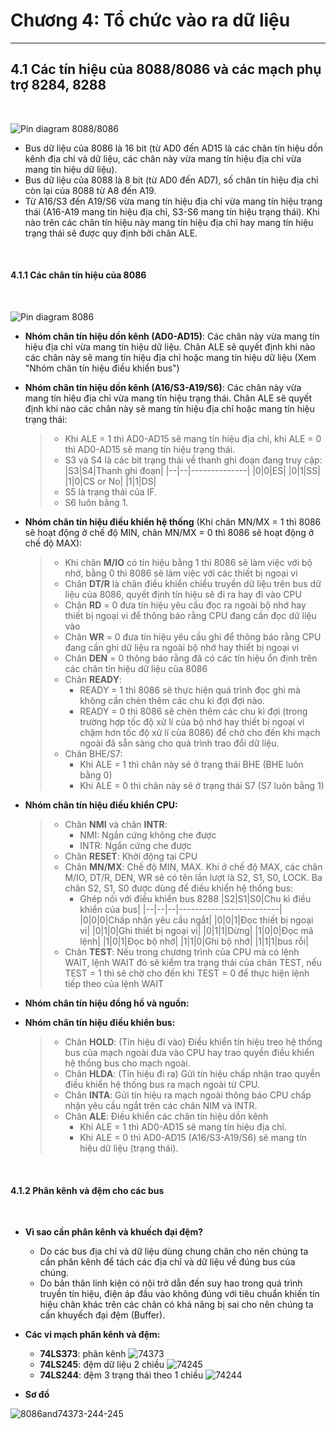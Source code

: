 # Chương 4: Tổ chức vào ra dữ liệu

---

## 4.1 Các tín hiệu của 8088/8086 và các mạch phụ trợ 8284, 8288

<br/>

![Pin diagram 8088/8086](Pin-Diagram-of-8086-and-8088-Microprocessor.jpg)

- Bus dữ liệu của 8086 là 16 bit (từ AD0 đến AD15 là các chân tín hiệu dồn kênh địa chỉ và dữ liệu, các chân này vừa mang tín hiệu địa chỉ vừa mang tín hiệu dữ liệu).
- Bus dữ liệu của 8088 là 8 bit (từ AD0 đến AD7), số chân tín hiệu địa chỉ còn lại của 8088 từ A8 đến A19.
- Từ A16/S3 đến A19/S6 vừa mang tín hiệu địa chỉ vừa mang tín hiệu trạng thái (A16-A19 mang tín hiệu địa chỉ, S3-S6 mang tín hiệu trạng thái). Khi nào trên các chân tín hiệu này mang tín hiệu địa chỉ hay mang tín hiệu trạng thái sẽ được quy định bởi chân ALE.

<br/>

#### 4.1.1 Các chân tín hiệu của 8086

<br/>

![Pin diagram 8086](chantinhieu8086.jpg)

- **Nhóm chân tín hiệu dồn kênh (AD0-AD15)**: Các chân này vừa mang tín hiệu địa chỉ vừa mang tín hiệu dữ liệu. Chân ALE sẽ quyết định khi nào các chân này sẽ mang tín hiệu địa chỉ hoặc mang tín hiệu dữ liệu (Xem "Nhóm chân tín hiệu điều khiển bus")
  <br/>

- **Nhóm chân tín hiệu dồn kênh (A16/S3-A19/S6)**: Các chân này vừa mang tín hiệu địa chỉ vừa mang tín hiệu trạng thái. Chân ALE sẽ quyết định khi nào các chân này sẽ mang tín hiệu địa chỉ hoặc mang tín hiệu trạng thái:
  <br/>

  > - Khi ALE = 1 thì AD0-AD15 sẽ mang tín hiệu địa chỉ, khi ALE = 0 thì AD0-AD15 sẽ mang tín hiệu trạng thái.
  > - S3 và S4 là các bit trạng thái về thanh ghi đoạn đang truy cập:
  >   |S3|S4|Thanh ghi đoạn|
  >   |--|--|--------------|
  >   |0|0|ES|
  >   |0|1|SS|
  >   |1|0|CS or No|
  >   |1|1|DS|
  > - S5 là trạng thái của IF.
  > - S6 luôn bằng 1.

- **Nhóm chân tín hiệu điều khiển hệ thống** (Khi chân MN/MX = 1 thì 8086 sẽ hoạt động ở chế độ MIN, chân MN/MX = 0 thì 8086 sẽ hoạt động ở chế độ MAX):
  <br/>
  > - Khi chân **M/IO** có tín hiệu bằng 1 thì 8086 sẽ làm việc với bộ nhớ, bằng 0 thì 8086 sẽ làm việc với các thiết bị ngoại vi
  > - Chân **DT/R** là chân điều khiển chiều truyền dữ liệu trên bus dữ liệu của 8086, quyết định tín hiệu sẽ đi ra hay đi vào CPU
  > - Chân **RD** = 0 đưa tín hiệu yêu cầu đọc ra ngoài bộ nhớ hay thiết bị ngoại vi để thông báo rằng CPU đang cần đọc dữ liệu vào
  > - Chân **WR** = 0 đưa tín hiệu yêu cầu ghi để thông báo rằng CPU đang cần ghi dữ liệu ra ngoài bộ nhớ hay thiết bị ngoại vi
  > - Chân **DEN** = 0 thông báo rằng đã có các tín hiệu ổn định trên các chân tín hiệu dữ liệu của 8086
  > - Chân **READY**:
  >   - READY = 1 thì 8086 sẽ thực hiện quá trình đọc ghi mà không cần chèn thêm các chu kì đợi đợi nào.
  >   - READY = 0 thì 8086 sẽ chèn thêm các chu kì đợi (trong trường hợp tốc độ xử lí của bộ nhớ hay thiết bị ngoại vi chậm hơn tốc độ xử lí của 8086) để chờ cho đến khi mạch ngoài đã sẵn sàng cho quá trình trao đổi dữ liệu.
  > - Chân BHE/S7:
  >   - Khi ALE = 1 thì chân này sẽ ở trạng thái BHE (BHE luôn bằng 0)
  >   - Khi ALE = 0 thì chân này sẽ ở trạng thái S7 (S7 luôn bằng 1)
- **Nhóm chân tín hiệu điều khiển CPU:**
  <br/>
  > - Chân **NMI** và chân **INTR**:
  >   - NMI: Ngắn cứng không che được
  >   - INTR: Ngắn cứng che được
  > - Chân **RESET**: Khởi động tại CPU
  > - Chân **MN/MX**: Chế độ MIN, MAX. Khi ở chế độ MAX, các chân M/IO, DT/R, DEN, WR sẽ có tên lần lượt là S2, S1, S0, LOCK. Ba chân S2, S1, S0 được dùng để điều khiển hệ thống bus:
  >   - Ghép nối với điều khiển bus 8288
  >     |S2|S1|S0|Chu kì điều khiển của bus|
  >     |--|--|--|-------------------------|
  >     |0|0|0|Chấp nhận yêu cầu ngắt|
  >     |0|0|1|Đọc thiết bị ngoại vi|
  >     |0|1|0|Ghi thiết bị ngoại vi|
  >     |0|1|1|Dừng|
  >     |1|0|0|Đọc mã lệnh|
  >     |1|0|1|Đọc bộ nhớ|
  >     |1|1|0|Ghi bộ nhớ|
  >     |1|1|1|bus rỗi|
  > - Chân **TEST**: Nếu trong chương trình của CPU mà có lệnh WAIT, lệnh WAIT đó sẽ kiểm tra trạng thái của chân TEST, nếu TEST = 1 thì sẽ chờ cho đến khi TEST = 0 để thực hiện lệnh tiếp theo của lệnh WAIT
- **Nhóm chân tín hiệu đồng hồ và nguồn:**
  <br/>
- **Nhóm chân tín hiệu điều khiển bus:**
  <br/>
  > - Chân **HOLD**: (Tín hiệu đi vào) Điều khiển tín hiệu treo hệ thống bus của mạch ngoài đưa vào CPU hay trao quyền điều khiển hệ thống bus cho mạch ngoài.
  > - Chân **HLDA**: (Tín hiệu đi ra) Gửi tín hiệu chấp nhận trao quyền điều khiển hệ thống bus ra mạch ngoài từ CPU.
  > - Chân **INTA**: Gửi tín hiệu ra mạch ngoài thông báo CPU chấp nhận yêu cầu ngắt trên các chân NIM và INTR.
  > - Chân **ALE**: Điều khiển các chân tín hiệu dồn kênh
  >   - Khi ALE = 1 thì AD0-AD15 sẽ mang tín hiệu địa chỉ.
  >   - Khi ALE = 0 thì AD0-AD15 (A16/S3-A19/S6) sẽ mang tín hiệu dữ liệu (trạng thái).

<br/>

#### 4.1.2 Phân kênh và đệm cho các bus

<br/>

- **Vì sao cần phân kênh và khuếch đại đệm?**
  - Do các bus địa chỉ và dữ liệu dùng chung chân cho nên chúng ta cần phân kênh để tách các địa chỉ và dữ liệu về đúng bus của chúng.
  - Do bản thân linh kiện có nội trở dẫn đến suy hao trong quá trình truyền tín hiệu, điện áp đầu vào không đúng với tiêu chuẩn khiến tín hiệu chân khác trên các chân có khả năng bị sai cho nên chúng ta cần khuyếch đại đệm (Buffer).
- **Các vi mạch phân kênh và đệm:**

  - **74LS373**: phân kênh
    ![74373](74373.jpg)
    <br/>
  - **74LS245**: đệm dữ liệu 2 chiều
    ![74245](74245.jpg)
    <br/>
  - **74LS244**: đệm 3 trạng thái theo 1 chiều
    ![74244](74244.jpg)
    <br/>

- **Sơ đồ**

![8086and74373-244-245](8086and74373-244-245.jpg)
